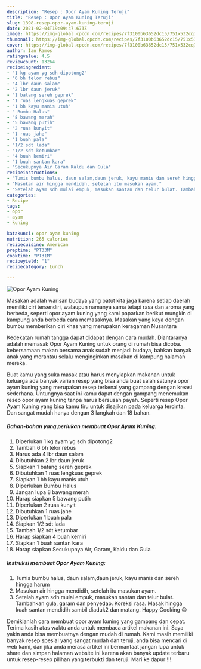```yaml
---
description: "Resep : Opor Ayam Kuning Teruji"
title: "Resep : Opor Ayam Kuning Teruji"
slug: 1398-resep-opor-ayam-kuning-teruji
date: 2021-02-04T19:09:47.673Z
image: https://img-global.cpcdn.com/recipes/7f3100b63652dc15/751x532cq70/opor-ayam-kuning-foto-resep-utama.jpg
thumbnail: https://img-global.cpcdn.com/recipes/7f3100b63652dc15/751x532cq70/opor-ayam-kuning-foto-resep-utama.jpg
cover: https://img-global.cpcdn.com/recipes/7f3100b63652dc15/751x532cq70/opor-ayam-kuning-foto-resep-utama.jpg
author: Ian Ramos
ratingvalue: 4.5
reviewcount: 13264
recipeingredient:
- "1 kg ayam yg sdh dipotong2"
- "6 bh telor rebus"
- "4 lbr daun salam"
- "2 lbr daun jeruk"
- "1 batang sereh geprek"
- "1 ruas lengkuas geprek"
- "1 bh kayu manis utuh"
- " Bumbu Halus"
- "8 bawang merah"
- "5 bawang putih"
- "2 ruas kunyit"
- "1 ruas jahe"
- "1 buah pala"
- "1/2 sdt lada"
- "1/2 sdt ketumbar"
- "4 buah kemiri"
- "1 buah santan kara"
- "Secukupnya Air Garam Kaldu dan Gula"
recipeinstructions:
- "Tumis bumbu halus, daun salam,daun jeruk, kayu manis dan sereh hingga harum"
- "Masukan air hingga mendidih, setelah itu masukan ayam."
- "Setelah ayam sdh mulai empuk, masukan santan dan telur bulat. Tambahkan gula, garam dan penyedap. Koreksi rasa. Masak hingga kuah santan mendidih sambil diaduk2 dan matang. Happy Cooking 😊"
categories:
- Recipe
tags:
- opor
- ayam
- kuning

katakunci: opor ayam kuning 
nutrition: 265 calories
recipecuisine: American
preptime: "PT33M"
cooktime: "PT31M"
recipeyield: "1"
recipecategory: Lunch

---
```



![Opor Ayam Kuning](https://img-global.cpcdn.com/recipes/7f3100b63652dc15/751x532cq70/opor-ayam-kuning-foto-resep-utama.jpg)

Masakan adalah warisan budaya yang patut kita jaga karena setiap daerah memiliki ciri tersendiri, walaupun namanya sama tetapi rasa dan aroma yang berbeda, seperti opor ayam kuning yang kami paparkan berikut mungkin di kampung anda berbeda cara memasaknya. Masakan yang kaya dengan bumbu memberikan ciri khas yang merupakan keragaman Nusantara

Kedekatan rumah tangga dapat didapat dengan cara mudah. Diantaranya adalah memasak Opor Ayam Kuning untuk orang di rumah bisa dicoba. kebersamaan makan bersama anak sudah menjadi budaya, bahkan banyak anak yang merantau selalu menginginkan masakan di kampung halaman mereka.



Buat kamu yang suka masak atau harus menyiapkan makanan untuk keluarga ada banyak varian resep yang bisa anda buat salah satunya opor ayam kuning yang merupakan resep terkenal yang gampang dengan kreasi sederhana. Untungnya saat ini kamu dapat dengan gampang menemukan resep opor ayam kuning tanpa harus bersusah payah.
Seperti resep Opor Ayam Kuning yang bisa kamu tiru untuk disajikan pada keluarga tercinta. Dan sangat mudah hanya dengan 3 langkah dan 18 bahan.


<!--inarticleads1-->

##### Bahan-bahan yang perlukan membuat Opor Ayam Kuning:

1. Diperlukan 1 kg ayam yg sdh dipotong2
1. Tambah 6 bh telor rebus
1. Harus ada 4 lbr daun salam
1. Dibutuhkan 2 lbr daun jeruk
1. Siapkan 1 batang sereh geprek
1. Dibutuhkan 1 ruas lengkuas geprek
1. Siapkan 1 bh kayu manis utuh
1. Diperlukan  Bumbu Halus
1. Jangan lupa 8 bawang merah
1. Harap siapkan 5 bawang putih
1. Diperlukan 2 ruas kunyit
1. Dibutuhkan 1 ruas jahe
1. Diperlukan 1 buah pala
1. Siapkan 1/2 sdt lada
1. Tambah 1/2 sdt ketumbar
1. Harap siapkan 4 buah kemiri
1. Siapkan 1 buah santan kara
1. Harap siapkan Secukupnya Air, Garam, Kaldu dan Gula




<!--inarticleads2-->

##### Instruksi membuat  Opor Ayam Kuning:

1. Tumis bumbu halus, daun salam,daun jeruk, kayu manis dan sereh hingga harum
1. Masukan air hingga mendidih, setelah itu masukan ayam.
1. Setelah ayam sdh mulai empuk, masukan santan dan telur bulat. Tambahkan gula, garam dan penyedap. Koreksi rasa. Masak hingga kuah santan mendidih sambil diaduk2 dan matang. Happy Cooking 😊




Demikianlah cara membuat opor ayam kuning yang gampang dan cepat. Terima kasih atas waktu anda untuk membaca artikel makanan ini. Saya yakin anda bisa membuatnya dengan mudah di rumah. Kami masih memiliki banyak resep spesial yang sangat mudah dan teruji, anda bisa mencari di web kami, dan jika anda merasa artikel ini bermanfaat jangan lupa untuk share dan simpan halaman website ini karena akan banyak update terbaru untuk resep-resep pilihan yang terbukti dan teruji. Mari ke dapur !!!. 
